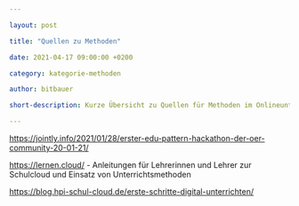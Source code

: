 ```yaml
---

layout: post

title: "Quellen zu Methoden"

date: 2021-04-17 09:00:00 +0200

category: kategorie-methoden

author: bitbauer

short-description: Kurze Übersicht zu Quellen für Methoden im Onlineunterricht

---
```


https://jointly.info/2021/01/28/erster-edu-pattern-hackathon-der-oer-community-20-01-21/

https://lernen.cloud/ - Anleitungen für Lehrerinnen und Lehrer zur Schulcloud und Einsatz von Unterrichtsmethoden

https://blog.hpi-schul-cloud.de/erste-schritte-digital-unterrichten/